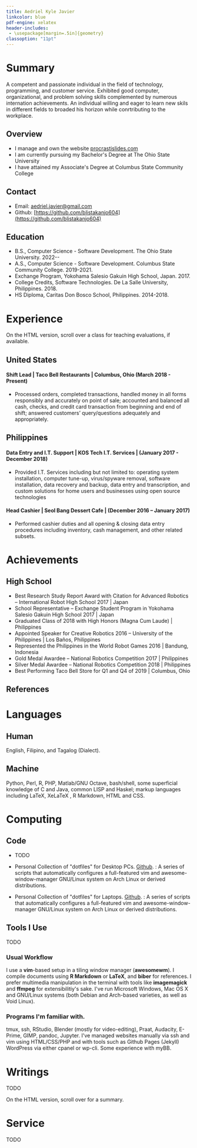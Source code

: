 ```yaml
---
title: Aedriel Kyle Javier
linkcolor: blue
pdf-engine: xelatex
header-includes:
 - \usepackage[margin=.5in]{geometry}
classoption: "11pt"
---
```


# Summary

A competent and passionate individual in the field of technology, programming, and customer service. Exhibited good computer, organizational, and problem solving skills complemented by numerous internation achievements. An individual willing and eager to learn new skils in different fields to broaded his horizon while conrtributing to the workplace.

## Overview

+ I manage and own the website [procrastislides.com](https://procrastislides.com/)
+ I am currently pursuing my Bachelor's Degree at The Ohio State University
+ I have attained my Associate's Degree at Columbus State Community College

## Contact

+ Email: [aedriel.javier@gmail.com](mailto:aedriel.javier@gmail.com)
+ Github: [https://github.com/blistakanjo604](https://github.com/blistakanjo604)

## Education

+ B.S., Computer Science - Software Development. The Ohio State University. 2022--
+ A.S., Computer Science - Software Development. Columbus State Community College. 2019-2021.
+ Exchange Program, Yokohama Salesio Gakuin High School, Japan. 2017.
+ College Credits, Software Technologies. De La Salle University, Philippines. 2018.
+ HS Diploma, Caritas Don Bosco School, Philippines. 2014-2018.

# Experience

On the HTML version, scroll over a class for teaching evaluations, if available.

## United States

#### Shift Lead | Taco Bell Restaurants | Columbus, Ohio (March 2018 - Present)

+ Processed orders, completed transactions, handled money in all forms responsibly and accurately on point of sale; accounted and balanced all cash, checks, and credit card transaction from beginning and end of shift; answered customers’ query/questions adequately and appropriately.

## Philippines

#### Data Entry and I.T. Support | KOS Tech I.T. Services | (January 2017 - December 2018)

+ Provided I.T. Services including but not limited to: operating system installation, computer tune-up, virus/spyware removal, software installation, data recovery and backup, data entry and transcription, and custom solutions for home users and businesses using open source technologies

#### Head Cashier | Seol Bang Dessert Cafe | (December 2016 – January 2017)
+ Performed cashier duties and all opening & closing data entry procedures including inventory, cash management, and other related subsets.

# Achievements

## High School

+ Best Research Study Report Award with Citation for Advanced Robotics – International Robot High School 2017 | Japan
+ School Representative – Exchange Student Program in Yokohama Salesio Gakuin High School 2017 | Japan
+ Graduated Class of 2018 with High Honors (Magna Cum Laude) | Philippines
+ Appointed Speaker for Creative Robotics 2016 – University of the Philippines | Los Baños, Philippines
+ Represented the Philippines in the World Robot Games 2016 | Bandung, Indonesia
+ Gold Medal Awardee – National Robotics Competition 2017 | Philippines
+ Silver Medal Awardee – National Robotics Competition 2018 | Philippines
+ Best Performing Taco Bell Store for Q1 and Q4 of 2019 | Columbus, Ohio

## References


# Languages

## Human

English, Filipino, and Tagalog (Dialect).

## Machine

Python, Perl, R, PHP, Matlab/GNU Octave, bash/shell, some superficial knowledge of C and Java, common LISP and Haskel; markup languages including LaTeX, XeLaTeX , R Markdown, HTML and CSS.

# Computing

## Code

+ TODO

+ Personal Collection of "dotfiles" for Desktop PCs. [Github](https://github.com/blistakanjo604/dotfiles-desktop). 
: A series of scripts that automatically configures a full-featured vim and awesome-window-manager GNU/Linux system on Arch Linux or derived distributions.

+ Personal Collection of "dotfiles" for Laptops. [Github](https://github.com/blistakanjo604/dotfiles-laptop). 
: A series of scripts that automatically configures a full-featured vim and awesome-window-manager GNU/Linux system on Arch Linux or derived distributions.

## Tools I Use

TODO

### Usual Workflow

I use a **vim**-based setup in a tiling window manager (**awesomewm**). I compile documents using **R Markdown** or **LaTeX**, and **biber** for references.
I prefer multimedia manipulation in the terminal with tools like **imagemagick** and **ffmpeg** for extensibilitiy's sake.
I've run Microsoft Windows, Mac OS X and GNU/Linux systems (both Debian and Arch-based varieties, as well as Void Linux).

### Programs I'm familiar with.

tmux, ssh, RStudio, Blender (mostly for video-editing), Praat, Audacity, E-Prime, GIMP, pandoc, Jupyter. I've managed websites manually via ssh and vim using HTML/CSS/PHP and with tools such as Github Pages (Jekyll) WordPress via either cpanel or wp-cli. Some experience with myBB.


# Writings

TODO

On the HTML version, scroll over for a summary.


# Service

TODO
